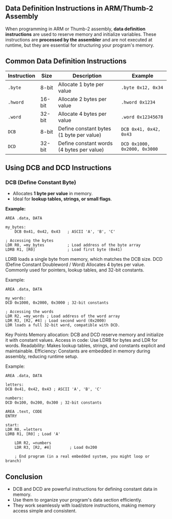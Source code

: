 ## Data Definition Instructions in ARM/Thumb-2 Assembly

When programming in ARM or Thumb-2 assembly, **data definition instructions** are used to reserve memory and initialize variables. These instructions are **processed by the assembler** and are not executed at runtime, but they are essential for structuring your program's memory.

## Common Data Definition Instructions

| Instruction | Size   | Description                               | Example                      |
| ----------- | ------ | ----------------------------------------- | ---------------------------- |
| `.byte`     | 8-bit  | Allocate 1 byte per value                 | `.byte 0x12, 0x34`           |
| `.hword`    | 16-bit | Allocate 2 bytes per value                | `.hword 0x1234`              |
| `.word`     | 32-bit | Allocate 4 bytes per value                | `.word 0x12345678`           |
| `DCB`       | 8-bit  | Define constant bytes (1 byte per value)  | `DCB 0x41, 0x42, 0x43`       |
| `DCD`       | 32-bit | Define constant words (4 bytes per value) | `DCD 0x1000, 0x2000, 0x3000` |

## Using DCB and DCD Instructions

### DCB (Define Constant Byte)

- Allocates **1 byte per value** in memory.
- Ideal for **lookup tables, strings, or small flags**.

**Example:**

```armasm
AREA .data, DATA

my_bytes:
    DCB 0x41, 0x42, 0x43   ; ASCII 'A', 'B', 'C'

; Accessing the bytes
LDR R0, =my_bytes          ; Load address of the byte array
LDRB R1, [R0]              ; Load first byte (0x41)
```

LDRB loads a single byte from memory, which matches the DCB size.
DCD (Define Constant Doubleword / Word) Allocates 4 bytes per value.
Commonly used for pointers, lookup tables, and 32-bit constants.

Example:

```armasm
AREA .data, DATA

my_words:
DCD 0x1000, 0x2000, 0x3000 ; 32-bit constants

; Accessing the words
LDR R2, =my_words ; Load address of the word array
LDR R3, [R2, #4] ; Load second word (0x2000)
LDR loads a full 32-bit word, compatible with DCD.
```

Key Points
Memory allocation: DCB and DCD reserve memory and initialize it with constant values.
Access in code: Use LDRB for bytes and LDR for words.
Readability: Makes lookup tables, strings, and constants explicit and maintainable.
Efficiency: Constants are embedded in memory during assembly, reducing runtime setup.

Example:

```armasm
AREA .data, DATA

letters:
DCB 0x41, 0x42, 0x43 ; ASCII 'A', 'B', 'C'

numbers:
DCD 0x100, 0x200, 0x300 ; 32-bit constants

AREA .text, CODE
ENTRY

start:
LDR R0, =letters
LDRB R1, [R0] ; Load 'A'

    LDR R2, =numbers
    LDR R3, [R2, #4]        ; Load 0x200

    ; End program (in a real embedded system, you might loop or branch)

```

## Conclusion

- DCB and DCD are powerful instructions for defining constant data in memory.
- Use them to organize your program's data section efficiently.
- They work seamlessly with load/store instructions, making memory access simple and consistent.
